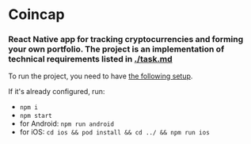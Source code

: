 # Coincap

### React Native app for tracking cryptocurrencies and forming your own portfolio. The project is an implementation of technical requirements listed in [./task.md](https://github.com/willoyn/coincap/blob/master/task.md)

To run the project, you need to have [the following setup](https://reactnative.dev/docs/environment-setup).

If it's already configured, run:

- `npm i`
- `npm start`
- for Android: `npm run android`
- for iOS: `cd ios && pod install && cd ../ && npm run ios`
